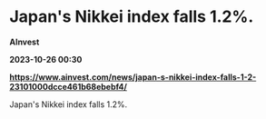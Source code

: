 # Japan's Nikkei index falls 1.2%.
**AInvest**

**2023-10-26 00:30**

**https://www.ainvest.com/news/japan-s-nikkei-index-falls-1-2-23101000dcce461b68ebebf4/**

Japan's Nikkei index falls 1.2%.